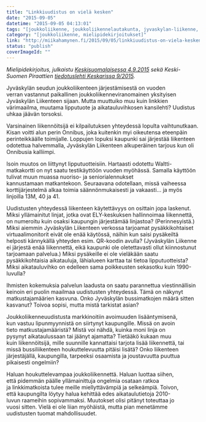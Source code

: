 ```yaml
---
title: "Linkkiuudistus on vielä kesken"
date: "2015-09-05"
datetime: "2015-09-05 04:13:01"
tags: "[joukkoliikenne, joukkoliikennelautakunta, jyvaskylan-liikenne, kilpailutus, linkki, mielipidekirjoitukset]"
category: "[joukkoliikenne, mielipidekirjoitukset]"
link: "http://miikahamynen.fi/2015/09/05/linkkiuudistus-on-viela-kesken/"
status: "publish"
coverImageId: ""
---
```


_Mielipidekirjoitus, julkaistu [Keskisuomalaisessa 4.9.2015](http://www.ksml.fi/mielipide/mielipidekirjoitukset/linkkiuudistus-on-viela-kesken/2120175) sekä Keski-Suomen Piraattien [tiedotuslehti Keskarissa 9/2015](http://issuu.com/piraattipuolue/docs/keskari_2015-09)._

Jyväskylän seudun joukkoliikenteen järjestämisestä on vuoden verran vastannut paikallinen joukkoliikenneviranomainen yksityisen Jyväskylän Liikenteen sijaan. Mutta muuttuiko muu kuin linkkien värimaailma, muutama lipputuote ja aikatauluvihkosen kansilehti? Uudistus uhkaa jäävän torsoksi.

Varsinainen liikennöitsijä ei kilpailutuksen yhteydessä lopulta vaihtunutkaan. Kisan voitti alun perin Onnibus, joka kuitenkin myi oikeutensa eteenpäin perinteikkäälle toimijalle. Loppujen lopuksi kaupunki sai järjestää liikenteen odotettua halvemmalla, Jyväskylän Liikenteen alkuperäinen tarjous kun oli Onnibusia kalliimpi.

Isoin muutos on liittynyt lipputuotteisiin. Hartaasti odotettu Waltti-matkakortti on nyt saatu testikäyttöön vuoden myöhässä. Samalla käyttöön tulivat muun muassa nuoriso- ja seniorialennukset kannustamaan matkantekoon. Seuraavana odotellaan, missä vaiheessa korttijärjestelmä alkaa toimia säännönmukaisesti ja vakaasti... ja myös linjoilla 13M, 40 ja 41.

Uudistusten yhteydessä liikenteen käytettävyys on osittain jopa laskenut. Miksi yllämainitut linjat, jotka ovat ELY-keskuksen hallinnoimaa liikennettä, on numeroitu kuin osaksi kaupungin järjestämää linjastoa? (Perinnesyistä.) Miksi aiemmin Jyväskylän Liikenteen verkossa tarjoamat pysäkkikohtaiset virtuaalimonitorit eivät ole enää käytössä, näihin kun saisi pysäkeiltä helposti kännykällä yhteyden esim. QR-koodin avulla? (Jyväskylän Liikenne ei järjestä enää liikennettä, eikä kaupunki ole oletettavasti ollut kiinnostunut tarjoamaan palvelua.) Miksi pysäkeille ei ole vieläkään saatu pysäkkikohtaisia aikatauluja, lähialueen karttaa tai tietoa lipputuotteista? Miksi aikatauluvihko on edelleen sama poikkeusten sekasotku kuin 1990-luvulla?

Ihmisten kokemuksia palvelun laadusta on saatu parannettua viestinnällisin keinoin eri puolin maailmaa uudistusten yhteydessä. Tämä on näkynyt matkustajamäärien kasvuna. Onko Jyväskylän bussimatkojen määrä sitten kasvanut? Toivoa sopisi, mutta mistä tarkistat asian?

Joukkoliikenneuudistusta markkinoitiin avoimuuden lisääntymisenä, kun vastuu lipunmyynnistä on siirtynyt kaupungille. Missä on avoin tieto matkustajamääristä? Mistä voi nähdä, kuinka moni linja on pysynyt aikataulussaan tai jäänyt ajamatta? Tietääkö kukaan muu kuin liikennöitsijä, mille suunnille kannattaisi tarjota lisää liikennettä, tai missä bussiliikenteen houkuttelevuutta pitäisi lisätä? Onko liikenteen järjestäjällä, kaupungilla, tarpeeksi osaamista ja joustavuutta puuttua pikaisesti ongelmiin?

Haluan houkuttelevampaa joukkoliikennettä. Haluan luottaa siihen, että pidemmän päälle yllämainittuja ongelmia osataan ratkoa ja linkkimatkoista tulee meille miellyttävämpiä ja selkeämpiä. Toivon, että kaupungilta löytyy halua kehittää edes aikataulutietoja 2010-luvun raameihin sopivammaksi. Muutokset olisi pitänyt toteuttaa jo vuosi sitten. Vielä ei ole liian myöhäistä, mutta pian menetämme uudistusten tuomat mahdollisuudet.
